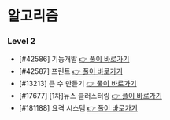 # 알고리즘

### Level 2

- [#42586] 기능개발 [👉 풀이 바로가기](https://github.com/Jong1co/algorithm/blob/main/programmers/42586.js)
- [#42587] 프린트 [👉 풀이 바로가기](https://github.com/Jong1co/algorithm/blob/main/programmers/42587.js)
- [#13213] 큰 수 만들기 [👉 풀이 바로가기](https://github.com/Jong1co/algorithm/blob/main/programmers/13213.js)
- [#17677] [1차]뉴스 클러스터링 [👉 풀이 바로가기](https://github.com/Jong1co/algorithm/blob/main/programmers/17677.js)
- [#181188] 요격 시스템 [👉 풀이 바로가기](https://github.com/Jong1co/algorithm/blob/main/programmers/181188.js)
